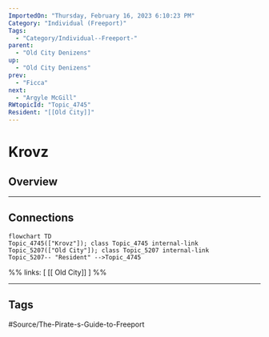 ```yaml
---
ImportedOn: "Thursday, February 16, 2023 6:10:23 PM"
Category: "Individual (Freeport)"
Tags:
  - "Category/Individual--Freeport-"
parent:
  - "Old City Denizens"
up:
  - "Old City Denizens"
prev:
  - "Ficca"
next:
  - "Argyle McGill"
RWtopicId: "Topic_4745"
Resident: "[[Old City]]"
---
```

# Krovz
## Overview
---
## Connections
```mermaid
flowchart TD
Topic_4745(["Krovz"]); class Topic_4745 internal-link
Topic_5207(["Old City"]); class Topic_5207 internal-link
Topic_5207-- "Resident" -->Topic_4745
```
%%
links: [ [[ Old City]] ]
%%


---
## Tags
#Source/The-Pirate-s-Guide-to-Freeport

